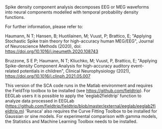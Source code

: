 Spike density component analysis decomposes EEG or MEG waveforms into neural components 
modelled with temporal probability density functions.

For further information, please refer to: 

Haumann, N T; Hansen, B; Huotilainen, M; Vuust, P; Brattico, E;
"Applying Stochastic Spike train theory for high-accuracy human MEG/EEG",
Journal of Neuroscience Methods (2020), doi: https://doi.org/10.1016/j.jneumeth.2020.108743 

Bruzzone, S E P; Haumann, N T; Kliuchko, M; Vuust, P, Brattico, E;
"Applying Spike-density Component Analysis for high-accuracy auditory event-related potentials in children",
Clinical Neurophysiology (2021), https://doi.org/10.1016/j.clinph.2021.05.007

This version of the SCA code runs in the Matlab environment and requires the FieldTrip toolbox to be installed (see https://github.com/fieldtrip). 
For EEGLab users it is possible to apply the 'eeglab2fieldtrip' function to analyze data processed in EEGLab (https://github.com/fieldtrip/fieldtrip/blob/master/external/eeglab/eeglab2fieldtrip.m)
'Runsca' also requires the Curve Fitting Toolbox to be installed for Gaussian or sine models. 
For experimental comparison with gamma models, the Statistics and Machine Learning Toolbox needs to be installed. 
